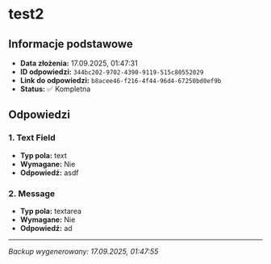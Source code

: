 # test2

## Informacje podstawowe

- **Data złożenia:** 17.09.2025, 01:47:31
- **ID odpowiedzi:** `344bc202-9702-4390-9119-515c80552029`
- **Link do odpowiedzi:** `b8acee46-f216-4f44-96d4-67250bd0ef9b`
- **Status:** ✅ Kompletna

## Odpowiedzi

### 1. Text Field

- **Typ pola:** text
- **Wymagane:** Nie
- **Odpowiedź:** asdf

### 2. Message

- **Typ pola:** textarea
- **Wymagane:** Nie
- **Odpowiedź:** ad

---

_Backup wygenerowany: 17.09.2025, 01:47:55_